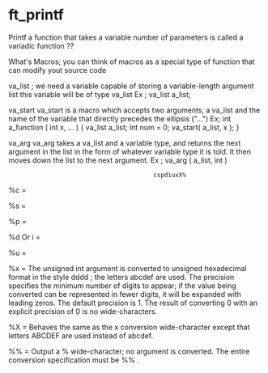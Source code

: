 # ft_printf
 
Printf
a function that takes a variable number of parameters is called a variadic function ??

What's Macros;
you can think of macros as a special type of function that can modify yout source code

va_list ; we need a variable capable of storing a variable-length argument list this variable will be of type va_list Ex ; va_list a_list;

va_start va_start is a macro which accepts two arguments, a va_list and the name of the variable that directly precedes the ellipsis ("...") Ex; int a_function ( int x, ... ) {     va_list a_list; int num = 0;     va_start( a_list, x ); }

va_arg va_arg takes a va_list and a variable type, and returns the next argument in the list in the form of whatever variable type it is told. It then moves down the list to the next argument. Ex ; va_arg ( a_list, int )

                                            cspdiuxX%
%c =

%s =

%p =

%d Or i =

%u =

%x = The unsigned int argument is converted to unsigned hexadecimal format in the style dddd ; the letters abcdef are used. The precision specifies the minimum number of digits to appear; if the value being converted can be represented in fewer digits, it will be expanded with leading zeros. The default precision is 1. The result of converting 0 with an explicit precision of 0 is no wide-characters.

%X = Behaves the same as the x conversion wide-character except that letters ABCDEF are used instead of abcdef.

%% = Output a % wide-character; no argument is converted. The entire conversion specification must be %% .
